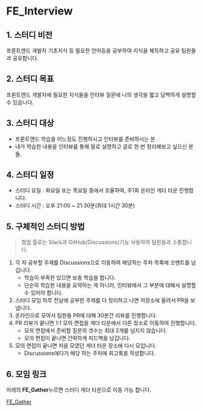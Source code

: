 # FE_Interview

## 1. 스터디 비전

프론트엔드 개발자 기초지식 등 필요한 언어등을 공부하여 지식을 체득하고 공유 팀원들과 공유합니다.

## 2. 스터디 목표

프론트엔드 개발자에 필요한 지식들을 인터뷰 질문에 나의 생각을 짧고 담백하게 설명할 수 있습니다.

## 3. 스터디 대상

- 프론트엔드 학습을 어느정도 진행하시고 인터뷰를 준비하시는 분.
- 내가 학습한 내용을 인터뷰를 통해 말로 설명하고 글로 한 번 정리해보고 싶으신 분들.

## 4. 스터디 일정

- 스터디 요일 : 화요일 또는 목요일 중에서 조율하여, 주1회 온라인 게더 타운 진행합니다.
- 스터디 시간 : 오후 21:00 ~ 21:30분(최대 1시간 30분)

## 5. 구체적인 스터디 방법

> 협업 툴로는 Slack과 GitHub(Discussions)기능 사용하여 팀원들과 소통합니다.

1. 각 자 공부할 주제를 Discussions으로 이동하여 해당하는 주차 목록에 코멘트를 남깁니다.
   - 학습이 부족한 있으면 보충 학습을 합니다.
   - 단순히 학습한 내용을 요약하는 게 아니라, 인터뷰에서 그 부분에 대해서 설명할 수 있어야 합니다.
2. 스터디 모임 하루 전날에 공부한 주제를 다 정리하고 나면 저장소에 올려서 PR을 보냅니다.
3. 온라인으로 모여서 팀원들 PR에 대해 30분간 리뷰를 진행합니다.
4. PR 리뷰가 끝나면 1:1 모의 면접을 게더 타운에서 다른 장소로 이동하여 진행합니다.
    - 모의 면접에서 준비할 질문의 갯수는 최대 2개를 넘지지 않습니다.
    - 모의 면접이 끝나면 간략하게 피드백을 남깁니다.
5. 모의 면접이 끝나면 처음 모였던 게더 타운 장소에 다시 모입니다.
   - Discussions에다가 해당 하는 주차에 회고록을 작성합니다.

## 6. 모임 링크

아래의 **FE_Gather**누르면 스터디 게더 타운으로 이동 가능 합니다.

[FE_Gather](https://gather.town/app/qmCHUelk7GsAt4JT/FE_Study)
